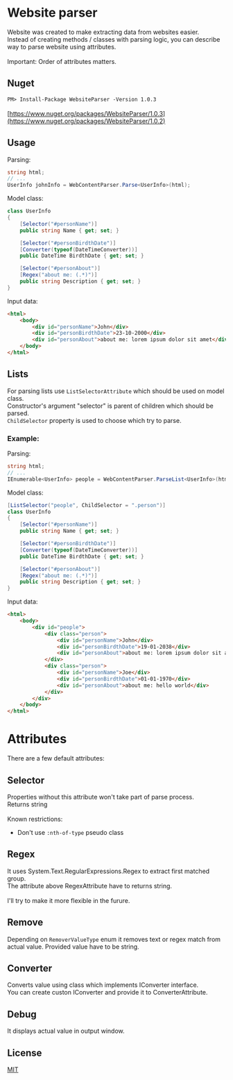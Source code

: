 # Website parser

Website was created to make extracting data from websites easier. \
Instead of creating methods / classes with parsing logic, you can describe way to parse website using attributes.\
\
Important: Order of attributes matters.

## Nuget
`
PM> Install-Package WebsiteParser -Version 1.0.3
`\
\
[https://www.nuget.org/packages/WebsiteParser/1.0.3](https://www.nuget.org/packages/WebsiteParser/1.0.2)

## Usage

Parsing:
```csharp
string html;
// ...
UserInfo johnInfo = WebContentParser.Parse<UserInfo>(html);
```

Model class:
```csharp
class UserInfo
{
    [Selector("#personName")]
    public string Name { get; set; }

    [Selector("#personBirdthDate")]
    [Converter(typeof(DateTimeConverter))]
    public DateTime BirdthDate { get; set; }

    [Selector("#personAbout")]
    [Regex("about me: (.*)")]
    public string Description { get; set; }
}
```

Input data:
```html
<html>
    <body>
        <div id="personName">John</div>
        <div id="personBirdthDate">23-10-2000</div>
        <div id="personAbout">about me: lorem ipsum dolor sit amet</div>
    </body>
</html>
```

## Lists
For parsing lists use `ListSelectorAttribute` which should be used on model class. \
Constructor's argument "selector" is parent of children which should be parsed. \
`ChildSelector` property is used to choose which try to parse.

### Example:

Parsing:
```csharp
string html;
// ...
IEnumerable<UserInfo> people = WebContentParser.ParseList<UserInfo>(html);
```

Model class:
```csharp
[ListSelector("people", ChildSelector = ".person")]
class UserInfo
{
    [Selector("#personName")]
    public string Name { get; set; }

    [Selector("#personBirdthDate")]
    [Converter(typeof(DateTimeConverter))]
    public DateTime BirdthDate { get; set; }

    [Selector("#personAbout")]
    [Regex("about me: (.*)")]
    public string Description { get; set; }
}
```

Input data:
```html
<html>
    <body>
        <div id="people">
            <div class="person">
                <div id="personName">John</div>
                <div id="personBirdthDate">19-01-2038</div>
                <div id="personAbout">about me: lorem ipsum dolor sit amet</div>
            </div>
            <div class="person">
                <div id="personName">Joe</div>
                <div id="personBirdthDate">01-01-1970</div>
                <div id="personAbout">about me: hello world</div>
            </div>
        </div>
    </body>
</html>
```

# Attributes

There are a few default attributes:

## Selector
Properties without this attribute won't take part of parse process. \
Returns string \
\
Known restrictions:
- Don't use `:nth-of-type` pseudo class

## Regex
It uses System.Text.RegularExpressions.Regex to extract first matched group. \
The attribute above RegexAttribute have to returns string.\
\
I'll try to make it more flexible in the furure.

## Remove
Depending on `RemoverValueType` enum it removes text or regex match from actual value. Provided value have to be string.

## Converter
Converts value using class which implements IConverter interface.\
You can create custon IConverter and provide it to ConverterAttribute.

## Debug
It displays actual value in output window.

## License
[MIT](https://choosealicense.com/licenses/mit/)